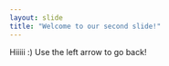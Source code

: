 ```yaml
---
layout: slide
title: "Welcome to our second slide!"
---
```

Hiiiii :)
Use the left arrow to go back!
